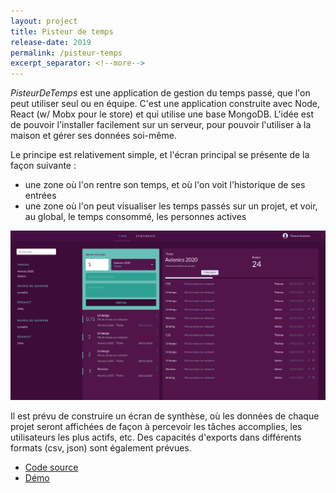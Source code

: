 ```yaml
---
layout: project
title: Pisteur de temps
release-date: 2019
permalink: /pisteur-temps
excerpt_separator: <!--more-->
---
```


*PisteurDeTemps* est une application de gestion du temps passé, que l'on peut utiliser seul ou en équipe. C'est une application construite avec Node, React (w/ Mobx pour le store) et qui utilise une base MongoDB. L'idée est de pouvoir l'installer facilement sur un serveur, pour pouvoir l'utiliser à la maison et gérer ses données soi-même.

Le principe est relativement simple, et l'écran principal se présente de la façon suivante : 
- une zone où l'on rentre son temps, et où l'on voit l'historique de ses entrées
- une zone où l'on peut visualiser les temps passés sur un projet, et voir, au global, le temps consommé, les personnes actives

![PisteurDeTemps with a dark UI](assets/images/projects/timetracker/timetracker-dark-20190521-0922.png)

Il est prévu de construire un écran de synthèse, où les données de chaque projet seront affichées de façon à percevoir les tâches accomplies, les utilisateurs les plus actifs, etc. Des capacités d'exports dans différents formats (csv, json) sont également prévues.

- [Code source](https://framagit.org/patjennings/time-tracker)
- [Démo](http://pisteurdetemps.thomasguesnon.net/)
